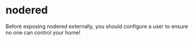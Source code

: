 # nodered
Before exposing nodered externally, you should configure a user to ensure no one can control your home!